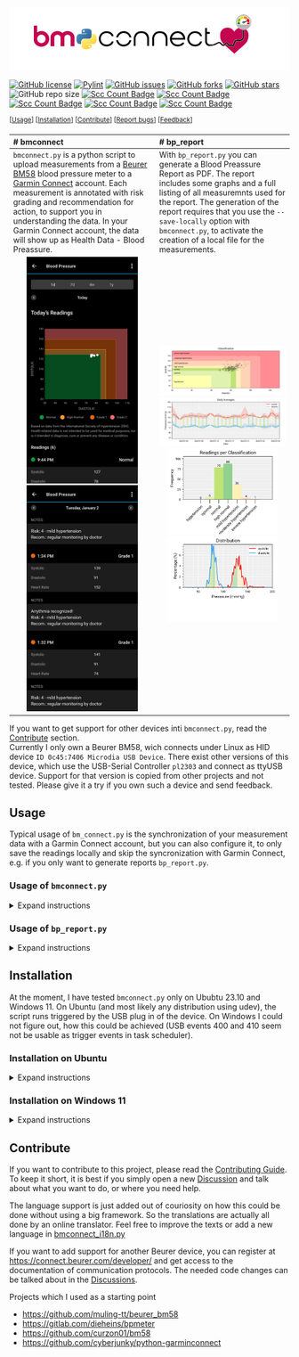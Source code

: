 <picture>
  <source media="(prefers-color-scheme: dark)" srcset="resources/bmconnect_banner_dark.png">
  <img alt="bm+connect" src="resources/bmconnect_banner.png">
</picture>

[![GitHub license](https://img.shields.io/github/license/beep-projects/bmconnect)](https://github.com/beep-projects/bmconnect/blob/main/LICENSE) [![Pylint](https://github.com/beep-projects/bmconnect/actions/workflows/pylint.yml/badge.svg)](https://github.com/beep-projects/bmconnect/actions/workflows/pylint.yml) [![GitHub issues](https://img.shields.io/github/issues/beep-projects/bmconnect)](https://github.com/beep-projects/bmconnect/issues) [![GitHub forks](https://img.shields.io/github/forks/beep-projects/bmconnect)](https://github.com/beep-projects/bmconnect/network) [![GitHub stars](https://img.shields.io/github/stars/beep-projects/bmconnect)](https://github.com/beep-projects/bmconnect/stargazers) ![GitHub repo size](https://img.shields.io/github/repo-size/beep-projects/bmconnect) [![Scc Count Badge](https://sloc.xyz/github/beep-projects/bmconnect/?category=code)](https://github.com/beep-projects/bmconnect/) [![Scc Count Badge](https://sloc.xyz/github/beep-projects/bmconnect/?category=blanks)](https://github.com/beep-projects/bmconnect/) [![Scc Count Badge](https://sloc.xyz/github/beep-projects/bmconnect/?category=lines)](https://github.com/beep-projects/bmconnect/) [![Scc Count Badge](https://sloc.xyz/github/beep-projects/bmconnect/?category=comments)](https://github.com/beep-projects/bmconnect/) [![Scc Count Badge](https://sloc.xyz/github/beep-projects/bmconnect/?category=cocomo)](https://github.com/beep-projects/bmconnect/)

  <sup>\[[Usage](#usage)\] \[[Installation](#installation)\] \[[Contribute](#contribute)\] \[[Report bugs](https://github.com/beep-projects/bmconnect/issues)\] \[[Feedback](https://github.com/beep-projects/bmconnect/discussions)\]</sup>  

| # bmconnect | # bp_report |
|:--- |:--- |
|`bmconnect.py` is a python script to upload measurements from a [Beurer BM58](https://www.beurer.com/uk/p/65516/#overview--anchor) blood pressure meter to a [Garmin Connect](https://connect.garmin.com) account. Each measurement is annotated with risk grading  and recommendation for action, to support you in understanding the data. In your Garmin Connect account, the data will show up as Health Data - Blood Preassure. | With `bp_report.py` you can generate a Blood Preassure Report as PDF. The report includes some graphs and a full listing of all measuremnts used for the report. The generation of the report requires that you use the `--save-locally` option with `bmconnect.py`, to activate the creation of a local file for the measurements. |  
|<center> <img src="resources/connect_app_overview.png" alt="Blood pressure daily overview" style="width:200px;"/> <img src="resources/connect_app_notes.png" alt="Notes added to the measurements" style="width:200px"/> </center>|<center> <img src="resources/scatter.svg" alt="Classification" style="width:400px;"/> <img src="resources/measurement_series.svg" alt="Classification" style="width:400px;"/> <img src="resources/hist.svg" alt="Classification" style="width:200px;"/> <img src="resources/pdfs.svg" alt="Classification" style="width:200px;"/> </center>|

If you want to get support for other devices inti `bmconnect.py`, read the [Contribute](#Contribute) section.  
Currently I only own a Beurer BM58, wich connects under Linux as HID device `ID 0c45:7406 Microdia USB Device`.
There exist other versions of this device, which use the USB-Serial Controller `pl2303` and connect as ttyUSB device. Support for that version is copied from other projects and not tested. Please give it a try if you own such a device and send feedback.

## Usage

Typical usage of `bm_connect.py` is the synchronization of your measurement data with a Garmin Connect account, but you can also configure it, to only save the readings locally and skip the syncronization with Garmin Connect, e.g. if you only want to generate reports `bp_report.py`.  
### Usage of `bmconnect.py`
<details>
<summary>Expand instructions</summary>

Before uploading data to Garmin Connect, you need configure `bmconnect.py` using the `--login` and maybe `--language` and `--default_user` options. These options are saved in the config file and reloaded, everytime the script is run.  
The config file is saved for each user running the script. If you change the user, you have to redo the configuration.  
When the script is running, it tries for 10 seconds to find a compatible device. Once a device is found, the --login credentials are used to upload the measurements. The USB version of the Beurer BM behaves wired and only can be connected for a short duration. So if you want to do second reading, or waited for to long to start the script, you have to unplug it and plug it in again. It works best, if you start the script and then immediately plugin the device.  
To avoid duplicates in your Garmin Connect account, the measurements from the last 90 days are downloaded and compared with the measurements stored on the Beurer device. Only the ones not yet available in Garmin Connect are then uploaded.  
I.e. measuremenats older than 90 days will not be uploaded and if you delete a measurement online, it might get uploaded again by the script, if it is still present on your device. 

```bash
python3 bmconnect.py -h

usage: bmconnect.py [-h] [-l] [-off] [-u {1, ..., 255}] [-du {1, ..., 255}] [-i] [-lc {de,en,es,fr,it,pl,ru,tr}] [-sl] [-dsl]

options:
  -h, --help            Shows this help message and exits bmconnect.
  -l, --login           Configures the login credentials for the Garmin Connect account and tests them. Should be used together with the --user option, otherwise the
                        credentials for the default user will be set. This option is saved.
  -off, --offline       Deactivates synchronization with a Garmin Connect account. Useful if you only want to use bp_report.py. This option is not saved.
  -u {1, ..., 255}, --user {1, ..., 255}
                        Configures the active user from the Beurer device whose measurements shall be uploaded to Garmin Connect. Defaults to --default_user if not
                        set.
  -du {1, ..., 255}, --default_user {1, ..., 255}
                        Configure the default user from the Beurer device whose measurements shall be uploaded to Garmin Connect if --user is not given. Defaults to 1
                        if not set. This option is saved.
  -i, --ignore          Tells bmconnect to ignore the user id stored in the measurements. Needed for devices, that do not support user id in the readouts, but have
                        multiple users on the device for selection.
  -lc {de,en,es,fr,it,pl,ru,tr}, --language {de,en,es,fr,it,pl,ru,tr}
                        Configures the language used by bmconnect. Especially for measurement notes uploaded to Garmin Connect. This option is saved.
  -sl, --save-locally   Saves the read data locally so that it can be further processed with other tools. This option is saved.
  -dsl, --dont-save-locally
                        Ends the local saving of the read data if it was previously activated with --save_locally. This option is saved
```
</details>

### Usage of `bp_report.py`
<details>
<summary>Expand instructions</summary>

Before you can use `bp_report.py`, you need to configure `bmconnect.py` with the `--save-locally` option, in order to generate the `measurements.feather` file, used by `bp_peport.py for report generation. The script itself reads the measurement file an creates a PDF, containing some graphical representation of the measured values and a table with all measurements used for the graphics. You can use the `--start_date` and `--end_date` option, to select a subrange of your locally saved data. The created PDF file is stored in the `report` subdirectory of your installation folder.
```bash
python3 bp_report.py -h

usage: bp_report.py [-h] [-n NAME] [-b BIRTHDAY] [-sd START_DATE] [-ed END_DATE] [-g GENDER] [-lc {de,en,es,fr,it,pl,ru,tr}]

options:
  -h, --help            show this help message and exit
  -n NAME, --name NAME  The name to be used in the generated report. Is output as entered.
  -b BIRTHDAY, --birthday BIRTHDAY
                        The date to be used as the date of birth in the generated report. The date must be specified in any valid ISO 8601 format (e.g. 2021-06-11,
                        20210611, 2021-W23-5), except ordinal numbers (e.g. 2021-162)
  -sd START_DATE, --start_date START_DATE
                        Start date of the reporting period which is used in conjunction with --end_date to specify the actual period the report is generated for. The
                        date must be specified in any valid ISO 8601 format (e.g. 2021-06-11, 20210611, 2021-W23-5), except ordinal numbers (e.g. 2021-162)
  -ed END_DATE, --end_date END_DATE
                        End date of the reporting period which is used in conjunction with --start_date to specify the actual period the report is generated for. The
                        date must be specified in any valid ISO 8601 format (e.g. 2021-06-11, 20210611, 2021-W23-5), except ordinal numbers (e.g. 2021-162)
  -g GENDER, --gender GENDER
                        The gender to be used in the created report. Free text, choose what you feel like.
  -lc {de,en,es,fr,it,pl,ru,tr}, --language {de,en,es,fr,it,pl,ru,tr}
                        Configures the language used by bmconnect/bp_report. This option is saved.
```
</details>

## Installation
At the moment, I have tested `bmconnect.py` only on Ububtu 23.10 and Windows 11. On Ubuntu (and most likely any distribution using udev), the script runs triggered by the USB plug in of the device. On Windows I could not figure out, how this could be achieved (USB events 400 and 410 seem not be usable as trigger events in task scheduler).

### Installation on Ubuntu
<details>
<summary>Expand instructions</summary>

#### Install the script and its dependencies
```bash
git clone https://github.com/beep-projects/bmconnect/
cd bmconnect
```
Create virtual python environment and get the required modules
```bash
python3 -m venv venv
./venv/bin/pip3 install -r requirements.txt
```
If you want to also use `bp_report.py` run
```powershell
./venv/bin/pip3 install -r requirements_report.txt
```
#### Configure bmconnect
Note, the config will be saved for the user running `bmconnect.py`, so if you intend to install bmconnect to be automatically run as soon as a device is plugged in, you have to run the following command as `sudo`.
You need to configure `--login`, but you can also configure `--user` and `--language`.
```bash
./venv/bin/python3 bmconnect.py --login
```
#### Grant access to everyone
On Linux, only the root user can access the device. By adding this rule to udev, you allow access for all users. This step is not needed, if you continue to setup the automated upload on device plugin.
```bash
sudo cp 98-beurerBM58.rules /etc/udev/rules.d/
```
#### Test if everything works
Now you can test if everything works fine for you. Plug in your device and execute `bmconnect.py`. Remember, if you ran the previous configuration with `sudo`, you also have to make this call as `sudo`
```bash
./venv/bin/python3 bmconnect.py
```
#### Done or continue and patch bmconnect.service 
If the test was successful, you ar done, or you can continue to install it to run everytime you plug in the USB device.  
For the autostart, you have to patch the provided `bmconnect.service` file, to use your current installation. If you want to use options like ```--ignore``` you have to add it to the command in the service file.
```bash
# edit this line: 
# ExecStart=[path to python venv]/bin/python3 [path to script]/bmconnect.py
# by hand, or via
sed -i "s|^ExecStart=.*|ExecStart="$(pwd)"\/venv\/bin/python3 "$(pwd)"\/bmconnect.py|" bmconnect.service
```
#### Install bmconnect.service to systemd
Now you need to install the `bmconnect.service` for systemd. You only need to copy it, but not enable it via `systemctl`, because this service should not run on startup.
```bash
sudo cp bmconnect.service /etc/systemd/system
sudo systemctl daemon-reload
```
#### Install udev rule to call the service
Finally, you need to tell udev to start the service, whenever a Beurer device is plugged in
```bash
sudo cp 99-beurerBM58.rules /etc/udev/rules.d/
```
#### Done
udev should load the rules file automatically, so you can simply plugin your Beurer device and check if there is new data in your Garmin Connect account.

#### Debugging
debugging udev and services is tricky, so I advice you to first run the script in your python environment as described above. If everything looks good on that level, you can continue to install the .rules and .service files and watch the syslog, while you plugin your device.
```bash
tail -f /var/log/syslog
```
</details>

### Installation on Windows 11
<details>
<summary>Expand instructions</summary>

#### Install Python
There are different ways to install Python on Windows. The following instructions are based on this [guide](https://learn.microsoft.com/en-us/windows/python/scripting) which installes Python from the [Microsoft App Store](https://apps.microsoft.com/search?query=python). This ensures that you have the path variable set correctly.

#### Get bmconnect code
You can install [Git](https://git-scm.com/download/win) and clone the repo or download the [zipped repo](https://github.com/beep-projects/bmconnect/archive/refs/heads/main.zip) and extract it. For the following it is assumed, that the bmconnect code is saved in **C:\git\bmconnect**

#### Install dependencies
Open the PowerShell and run
```powershell
cd C:\git\bmconnect\
python3 -m venv venv
.\venv\Scripts\pip3.exe install -r requirements.txt
```
If you want to also use `bp_report.py` run
```powershell
.\venv\Scripts\pip3.exe install -r requirements_report.txt
```
#### Add libusb to $env:path
On my installation the script was complaining about a missing backend for usb.core. That was because libusb was not available in the path variable.
Adjust the following to match your installation:
```powershell
$env:path += ';C:\git\bmconnect\venv\Lib\site-packages\libusb\_platform\_windows\x64'
[Environment]::SetEnvironmentVariable("path", $env:path, "User")
```
#### Configure bmconnect
You need to configure `--login`, but you can also configure `--user` and `--language`.
```bash
C:\git\bmconnect\venv\Scripts\python.exe bmconnect.py --login
```
#### Done
You can now create a shortcut to run the script from your desktop
```Target: C:\git\bmconnect\venv\Scripts\python.exe .\bmconnect.py```
```Start in: C:\git\bmconnect\```

</details>

## Contribute
If you want to contribute to this project, please read the [Contributing Guide](docs/CONTRIBUTING.md). To keep it short, it is best if you simply open a new [Discussion](https://github.com/beep-projects/bmconnect/discussions) and talk about what you want to do, or where you need help.

The language support is just added out of couriosity on how this could be done without using a big framework. So the translations are actually all done by an online translator. Feel free to improve the texts or add a new language in [bmconnect_i18n.py](bmconnect_i18n.py)

If you want to add support for another Beurer device, you can register at https://connect.beurer.com/developer/ and get access to the documentation of communication protocols. The needed code changes can be talked about in the [Discussions](https://github.com/beep-projects/bmconnect/discussions).

Projects which I used as a starting point
- https://github.com/muling-tt/beurer_bm58
- https://gitlab.com/dieheins/bpmeter
- https://github.com/curzon01/bm58
- https://github.com/cyberjunky/python-garminconnect
